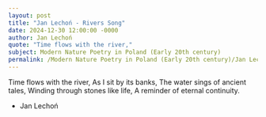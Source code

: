 ```yaml
---
layout: post
title: "Jan Lechoń - Rivers Song"
date: 2024-12-30 12:00:00 -0000
author: Jan Lechoń
quote: "Time flows with the river,"
subject: Modern Nature Poetry in Poland (Early 20th century)
permalink: /Modern Nature Poetry in Poland (Early 20th century)/Jan Lechoń/Jan Lechoń - Rivers Song
---
```


Time flows with the river,
As I sit by its banks,
The water sings of ancient tales,
Winding through stones like life,
A reminder of eternal continuity.

- Jan Lechoń
